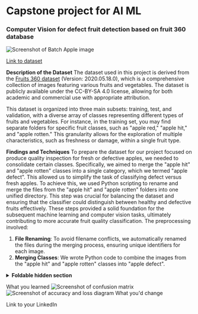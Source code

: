 # Capstone project for AI ML

### Computer Vision for defect fruit detection based on fruit 360 database

![Screenshot of Batch Apple image](https://i.imgur.com/boAPlwo.jpg)

[Link to dataset](https://github.com/sallez9/SCTPAIMLcapstone.git)

**Description of the Dataset**
The dataset used in this project is derived from the [Fruits 360 dataset](https://github.com/fruits-360) (Version: 2020.05.18.0), which is a comprehensive collection of images featuring various fruits and vegetables. The dataset is publicly available under the CC-BY-SA 4.0 license, allowing for both academic and commercial use with appropriate attribution.

This dataset is organized into three main subsets: training, test, and validation, with a diverse array of classes representing different types of fruits and vegetables. For instance, in the training set, you may find separate folders for specific fruit classes, such as "apple red," "apple hit," and "apple rotten." This granularity allows for the exploration of multiple characteristics, such as freshness or damage, within a single fruit type.

**Findings and Techniques**
To prepare the dataset for our project focused on produce quality inspection for fresh or defective apples, we needed to consolidate certain classes. Specifically, we aimed to merge the "apple hit" and "apple rotten" classes into a single category, which we termed "apple defect". This allowed us to simplify the task of classifying defect versus fresh apples.
To achieve this, we used Python scripting to rename and merge the files from the "apple hit" and "apple rotten" folders into one unified directory. This step was crucial for balancing the dataset and ensuring that the classifier could distinguish between healthy and defective fruits effectively. These steps provided a solid foundation for the subsequent machine learning and computer vision tasks, ultimately contributing to more accurate fruit quality classification.
The preprocessing involved:
1. **File Renaming**: To avoid filename conflicts, we automatically renamed the files during the merging process, ensuring unique identifiers for each image.
2. **Merging Classes**: We wrote Python code to combine the images from the "apple hit" and "apple rotten" classes into "apple defect".

<details>
<summary><b>Foldable hidden section</b></summary>
Any folded content here. It requires an empty line just above it!

</details>

What you learned
![Screenshot of confusion matrix](https://i.imgur.com/JcQpv6h.jpg)
![Screenshot of accuracy and loss diagram](https://i.imgur.com/v0rKWwz.jpg)
What you'd change

Link to your LinkedIn
